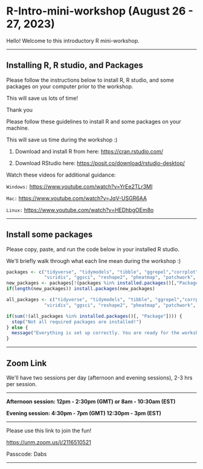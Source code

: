 # R-Intro-mini-workshop (August 26 - 27, 2023)
Hello! Welcome to this introductory R mini-workshop. 

---------------------------------------------------------
## Installing R, R studio, and Packages
Please follow the instructions below to install R, R studio, and some packages on your computer prior to the workshop.

This will save us lots of time! 

Thank you

Please follow these guidelines to install R and some packages on your machine.

This will save us time during the workshop :)

1.  Download and install R from here: <https://cran.rstudio.com/>

2.  Download RStudio here: <https://posit.co/download/rstudio-desktop/>

Watch these videos for additional guidance:

`Windows:` https://www.youtube.com/watch?v=YrEe2TLr3MI

 `Mac:` https://www.youtube.com/watch?v=JqV-USGR6AA
 
 `Linux:` https://www.youtube.com/watch?v=HEDhbgOEm8o

---------------------------------------------------------
## Install some packages

Please copy, paste, and run the code below in your installed R studio.

We'll briefly walk through what each line mean during the workshop :) 

``` r
packages <- c("tidyverse", "tidymodels", "tibble", "ggrepel","corrplot", "readxl", "ggpubr", 
              "viridis", "ggsci", "reshape2", "pheatmap", "patchwork", "emmeans",  "mlbench")
new_packages <- packages[!(packages %in% installed.packages()[,"Package"])]
if(length(new_packages)) install.packages(new_packages)

all_packages <- c("tidyverse", "tidymodels", "tibble", "ggrepel","corrplot", "readxl", "ggpubr", 
              "viridis", "ggsci", "reshape2", "pheatmap", "patchwork", "emmeans", "mlbench")

if(sum(!(all_packages %in% installed.packages()[, "Package"]))) {
  stop("Not all required packages are installed!")
} else {
  message("Everything is set up correctly. You are ready for the workshop!")
}
```


---------------------------------------------------------
## Zoom Link
We'll have two sessions per day (afternoon and evening sessions), 2-3 hrs per session.

---------------------------------------------------------
**Afternoon session: 12pm - 2:30pm (GMT) or 8am - 10:30am (EST)**

**Evening session: 4:30pm - 7pm (GMT) 12:30pm - 3pm (EST)**

---------------------------------------------------------
Please use this link to join the fun!

https://unm.zoom.us/j/2116510521

Passcode: Dabs

---------------------------------------------------------
